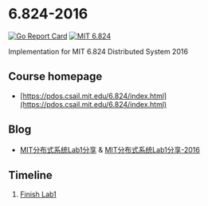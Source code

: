 # 6.824-2016

[![Go Report Card](https://goreportcard.com/badge/github.com/gaocegege/6.824-2016)](https://goreportcard.com/report/github.com/gaocegege/6.824-2016)
[![MIT 6.824][course-badge]][course-link]

[course-badge]: https://img.shields.io/badge/MIT-6.824-brightgreen.svg
[course-link]: https://pdos.csail.mit.edu/6.824

Implementation for MIT 6.824 Distributed System 2016

## Course homepage

* [https://pdos.csail.mit.edu/6.824/index.html](https://pdos.csail.mit.edu/6.824/index.html)

## Blog

* [MIT分布式系统Lab1分享](http://gaocegege.com/Blog/distributed%20system/ds-lab1/) & [MIT分布式系统Lab1分享-2016](http://gaocegege.com/Blog/distributed%20system/ds-lab1-2016)

## Timeline

1. [Finish Lab1](https://github.com/gaocegege/6.824-2016/releases/tag/lab1-done)

